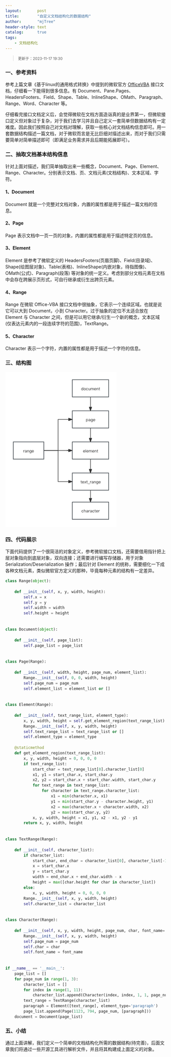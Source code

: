 ```yaml
---
layout:       post
title:        "自定义文档结构化的数据结构"
author:       "mjTree"
header-style: text
catalog:      true
tags:
    - 文档结构化
---
```


> <small>更新于：2023-11-17 19:30</small>  


### 一、参考资料
参考上篇文章《基于linux的通用格式转换》中提到的微软官方 [OfficeVBA](https://learn.microsoft.com/zh-cn/office/vba/api/overview/word) 接口文档，仔细看一下能得到很多信息。有 Document、Pane.Pages、HeadersFooters、Field、Shape、Table、InlineShape、OMath、Paragraph、Range、Word、Character 等。  

仔细看完接口文档定义后，会觉得微软在文档方面造诣真的是业界第一，但微软接口定义但对象过于复杂，对于我们去学习并且自己定义一套简单但数据结构有一定难度。因此我们按照自己对文档对理解，获取一些核心对文档结构信息即可。用一套数据结构描述一篇文档，对于微软而言是无比巨细对描述出来，而对于我们只需要简单对简单描述即可（即满足业务需求并且后期能拓展即可）。  


### 二、抽取文档基本结构信息
针对上面对描述，我们简单抽取出来一些概念，Document、Page、Element、Range、Character。分别表示文档、页、文档元素(文档结构)、文本区域、字符。  

#### 1、Document
Document 就是一个完整对文档对象，内置的属性都是用于描述一篇文档的信息。

#### 2、Page
Page 表示文档中一页一页的对象，内置的属性都是用于描述特定页的信息。

#### 3、Element
Element 是参考了微软定义的 HeadersFooters(页眉页脚)、Field(目录域)、Shape(绘图层对象)、Table(表格)、InlineShape(内嵌对象，待指图像)、OMath(公式)、Paragraph(段落) 等对象的统一定义。考虑到部分文档元素在文档中会存在跨展示页形式，可自行继承或衍生出跨页元素。  

#### 4、Range
Range 在微软 Office-VBA 接口文档中很抽象，它表示一个连续区域。也就是说它可以大到 Document，小到 Character。过于抽象的定位不太适合放在 Element 与 Character 之间，但是可以用它继承/衍生一个新的概念，文本区域(仅表达元素内的一段连续字符的范围)，TextRange。  

#### 5、Character
Character 表示一个字符，内置的属性都是用于描述一个字符的信息。  



### 三、结构图

![Structure_Image](/img/article-img/2023/1110_1.png)


### 四、代码展示
下面代码提供了一个很简洁的对象定义，参考微软接口文档，还需要借用指针把上层对象指向到底层对象，双向连接；还需要进行编写存储器，用于对象 Serialization/Deserialization 操作；最后针对 Element 的统称，需要细化一下成各种文档元素，类似微软官方定义的那种，毕竟每种元素的结构有一定差异。  
```python
class Range(object):

    def __init__(self, x, y, width, height):
        self.x = x
        self.y = y
        self.width = width
        self.height = height


class Document(object):

    def __init__(self, page_list):
        self.page_list = page_list


class Page(Range):

    def __init__(self, width, height, page_num, element_list):
        Range.__init__(self, 0, 0, width, height)
        self.page_num = page_num
        self.element_list = element_list or []


class Element(Range):

    def __init__(self, text_range_list, element_type):
        x, y, width, height = self.get_element_region(text_range_list)
        Range.__init__(self, x, y, width, height)
        self.text_range_list = text_range_list or []
        self.element_type = element_type

    @staticmethod
    def get_element_region(text_range_list):
        x, y, width, height = 0, 0, 0, 0
        if text_range_list:
            start_char = text_range_list[0].character_list[0]
            x1, y1 = start_char.x, start_char.y
            x2, y2 = start_char.x + start_char.width, start_char.y
            for text_range in text_range_list:
                for character in text_range.character_list:
                    x1 = min(character.x, x1)
                    y1 = min(start_char.y - character.height, y1)
                    x2 = max(character.x + character.width, x2)
                    y2 = max(start_char.y, y2)
            x, y, width, height = x1, y1, x2 - x1, y2 - y1
        return x, y, width, height


class TextRange(Range):

    def __init__(self, character_list):
        if character_list:
            start_char, end_char = character_list[0], character_list[-1]
            x = start_char.x
            y = start_char.y
            width = end_char.x + end_char.width - x
            height = max([char.height for char in character_list])
        else:
            x, y, width, height = 0, 0, 0, 0
        Range.__init__(self, x, y, width, height)
        self.character_list = character_list


class Character(Range):

    def __init__(self, x, y, width, height, page_num, char, font_name=''):
        Range.__init__(self, x, y, width, height)
        self.page_num = page_num
        self.char = char
        self.font_name = font_name


if __name__ == '__main__':
    page_list = []
    for page_num in range(1, 3):
        character_list = []
        for index in range(1, 11):
            character_list.append(Character(index, index, 1, 1, page_num, str(index)))
        text_range = TextRange(character_list)
        paragraph = Element([text_range], element_type='paragraph')
        page_list.append(Page(1123, 794, page_num, [paragraph]))
    document = Document(page_list)
```


### 五、小结

通过上面讲解，我们定义一个简单的文档结构化所需的数据结构(待完善)，后面文章我们将通过一些开源工具进行解析文件，并且将其构建成上面定义的对象。  

